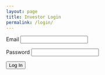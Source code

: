 ```yaml
---
layout: page
title: Investor Login
permalink: /login/
---
```


<form>
  <label for="email">Email</label>
  <input type="text" id="email" name="email">

  <label for="password">Password</label>
  <input type="password" id="password" name="password">

  <input type="submit" value="Log In">
</form>
